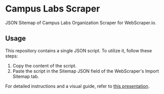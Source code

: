 # Campus Labs Scraper

JSON Sitemap of Campus Labs Organization Scraper for WebScraper.io.

## Usage

This repository contains a single JSON script. To utilize it, follow these steps:

1. Copy the content of the script.
2. Paste the script in the Sitemap JSON field of the WebScraper's Import Sitemap tab.

For detailed instructions and a visual guide, refer to [this presentation](https://docs.google.com/presentation/d/1b-u_VGQNmDSsa9Z2m4F7K3i_aj4KPW723c4YZgG6Qo8/edit?usp=sharing).


